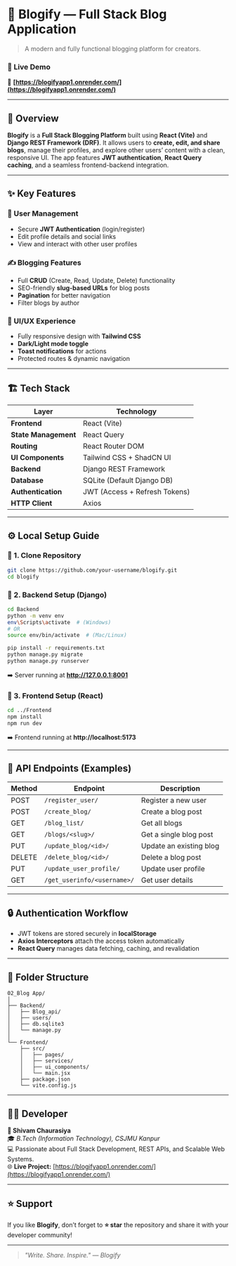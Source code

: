 # 📰 Blogify — Full Stack Blog Application

> A modern and fully functional blogging platform for creators.

### 🚀 Live Demo
🔗 **[https://blogifyapp1.onrender.com/](https://blogifyapp1.onrender.com/)**

---

## 🧭 Overview
**Blogify** is a **Full Stack Blogging Platform** built using **React (Vite)** and **Django REST Framework (DRF)**. It allows users to **create, edit, and share blogs**, manage their profiles, and explore other users’ content with a clean, responsive UI. The app features **JWT authentication**, **React Query caching**, and a seamless frontend-backend integration.

---

## ✨ Key Features

### 👤 User Management
- Secure **JWT Authentication** (login/register)
- Edit profile details and social links
- View and interact with other user profiles

### ✍️ Blogging Features
- Full **CRUD** (Create, Read, Update, Delete) functionality
- SEO-friendly **slug-based URLs** for blog posts
- **Pagination** for better navigation
- Filter blogs by author

### 🎨 UI/UX Experience
- Fully responsive design with **Tailwind CSS**
- **Dark/Light mode toggle**
- **Toast notifications** for actions
- Protected routes & dynamic navigation

---

## 🏗️ Tech Stack

| Layer | Technology |
|--------|-------------|
| **Frontend** | React (Vite) |
| **State Management** | React Query |
| **Routing** | React Router DOM |
| **UI Components** | Tailwind CSS + ShadCN UI |
| **Backend** | Django REST Framework |
| **Database** | SQLite (Default Django DB) |
| **Authentication** | JWT (Access + Refresh Tokens) |
| **HTTP Client** | Axios |

---

## ⚙️ Local Setup Guide

### 🔹 1. Clone Repository
```bash
git clone https://github.com/your-username/blogify.git
cd blogify
```

### 🔹 2. Backend Setup (Django)
```bash
cd Backend
python -m venv env
env\Scripts\activate  # (Windows)
# OR
source env/bin/activate  # (Mac/Linux)

pip install -r requirements.txt
python manage.py migrate
python manage.py runserver
```
➡️ Server running at **http://127.0.0.1:8001**

### 🔹 3. Frontend Setup (React)
```bash
cd ../Frontend
npm install
npm run dev
```
➡️ Frontend running at **http://localhost:5173**

---

## 📡 API Endpoints (Examples)

| Method | Endpoint | Description |
|--------|-----------|-------------|
| POST | `/register_user/` | Register a new user |
| POST | `/create_blog/` | Create a blog post |
| GET | `/blog_list/` | Get all blogs |
| GET | `/blogs/<slug>/` | Get a single blog post |
| PUT | `/update_blog/<id>/` | Update an existing blog |
| DELETE | `/delete_blog/<id>/` | Delete a blog post |
| PUT | `/update_user_profile/` | Update user profile |
| GET | `/get_userinfo/<username>/` | Get user details |

---

## 🔒 Authentication Workflow
- JWT tokens are stored securely in **localStorage**
- **Axios Interceptors** attach the access token automatically
- **React Query** manages data fetching, caching, and revalidation

---

## 🧠 Folder Structure
```
02_Blog App/
│
├── Backend/
│   ├── Blog_api/
│   ├── users/
│   ├── db.sqlite3
│   └── manage.py
│
└── Frontend/
    ├── src/
    │   ├── pages/
    │   ├── services/
    │   ├── ui_components/
    │   └── main.jsx
    ├── package.json
    └── vite.config.js
```

---

## 👨‍💻 Developer
**👋 Shivam Chaurasiya**  
🎓 *B.Tech (Information Technology), CSJMU Kanpur*  
💻 Passionate about Full Stack Development, REST APIs, and Scalable Web Systems.  
🌐 **Live Project:** [https://blogifyapp1.onrender.com/](https://blogifyapp1.onrender.com/)

---

## ⭐ Support
If you like **Blogify**, don’t forget to **⭐ star** the repository and share it with your developer community!

---

> _"Write. Share. Inspire." — Blogify_
